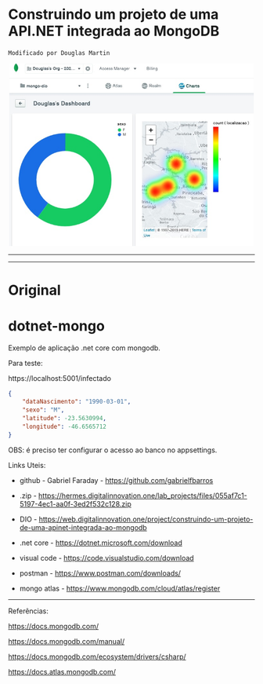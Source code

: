 # Construindo um projeto de uma API.NET integrada ao MongoDB

	Modificado por Douglas Martin
<p align="center"><img src="./Charts.jpg" width="500"></p>

-----------------------------------------------
-----------------------------------------------
# Original
# dotnet-mongo

Exemplo de aplicação .net core com mongodb.

Para teste:

https://localhost:5001/infectado

```json
{
	"dataNascimento": "1990-03-01",
	"sexo": "M",
	"latitude": -23.5630994,
	"longitude": -46.6565712
}
```
OBS: é preciso ter configurar o acesso ao banco no appsettings.

Links Uteis:

- github - Gabriel Faraday - https://github.com/gabrielfbarros

- .zip - https://hermes.digitalinnovation.one/lab_projects/files/055af7c1-5197-4ec1-aa0f-3ed2f532c128.zip

- DIO - https://web.digitalinnovation.one/project/construindo-um-projeto-de-uma-apinet-integrada-ao-mongodb

- .net core - https://dotnet.microsoft.com/download

- visual code - https://code.visualstudio.com/download

- postman - https://www.postman.com/downloads/

- mongo atlas - https://www.mongodb.com/cloud/atlas/register


-----------------------------------------------

Referências:

https://docs.mongodb.com/

https://docs.mongodb.com/manual/

https://docs.mongodb.com/ecosystem/drivers/csharp/

https://docs.atlas.mongodb.com/
